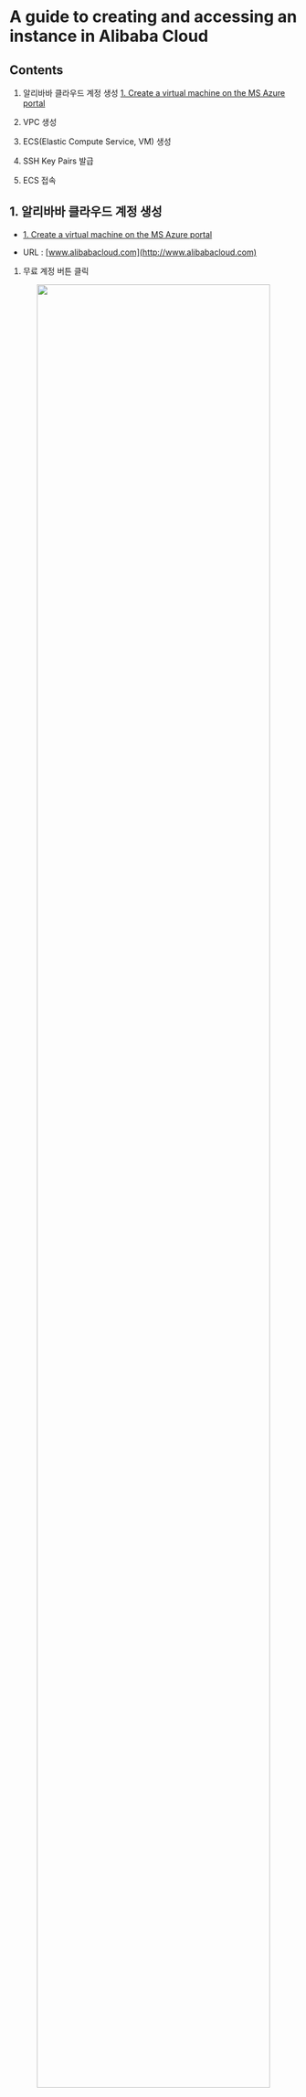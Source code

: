 # A guide to creating and accessing an instance in Alibaba Cloud

## Contents

1. 알리바바 클라우드 계정 생성
[1. Create a virtual machine on the MS Azure portal](#1-Create-a-virtual-machine-on-the-MS-Azure-portal)

2. VPC 생성
3. ECS(Elastic Compute Service, VM) 생성
4. SSH Key Pairs 발급
5. ECS 접속


## 1. 알리바바 클라우드 계정 생성
- [1. Create a virtual machine on the MS Azure portal](#1-Create-a-virtual-machine-on-the-MS-Azure-portal)

- URL : [www.alibabacloud.com](http://www.alibabacloud.com)

1)  무료 계정 버튼 클릭

<p align="center">
  <img src="https://user-images.githubusercontent.com/72970232/129754492-d661b683-30ca-4fa1-8bc8-2c5f844945ee.png" width="90%" height="90%" >
</p>


## 1. 알리바바 클라우드 계정 생성

- URL : [www.alibabacloud.com](http://www.alibabacloud.com)

1)  무료 계정 버튼 클릭

![Untitled](https://user-images.githubusercontent.com/72970232/129754492-d661b683-30ca-4fa1-8bc8-2c5f844945ee.png)

2) 국가 / 이메일 / 암호 입력 후 확인 버튼 클릭

![Untitled 1](https://user-images.githubusercontent.com/72970232/129754513-e0820c23-2ac6-4bc6-871e-2937fb08fc7c.png)

3) 이메일 / 전화 인증 실시

![Untitled 2](https://user-images.githubusercontent.com/72970232/129754567-b0631e1e-e374-4d49-a7f2-c212f3ac26ee.png)

4) 기본정보 입력
![Untitled 3](https://user-images.githubusercontent.com/72970232/129754569-826d5f50-786d-4371-ac67-29d6c7df19b0.png)

5) 결제정보 작성

![Untitled 4](https://user-images.githubusercontent.com/72970232/129754570-99fe8199-a610-4e9a-87a5-658ffa8df272.png)

## 2. VPC 생성

- Network & Security 섹션에서 Virtual Private Cloud를 누르면 VPC 생성이 가능합니다.
- [Create VPC] 버튼을 클릭합니다.

![Untitled 5](https://user-images.githubusercontent.com/72970232/129754573-387af87a-4949-4c25-93f4-e3123bb0a5dd.png)

- VPC 이름과 IPv4 CIDR Block 및 vSwitch 설정이 가능합니다.

![Untitled 6](https://user-images.githubusercontent.com/72970232/129754574-f82b65df-c422-4d55-82e8-c38e063480e2.png)

- 다시 Network & Security 섹션에서 Security Group에 들어가서 [Create Security Group] 버튼을 클릭합니다.

![Untitled 7](https://user-images.githubusercontent.com/72970232/129754575-f48871c3-56fd-445e-a25f-2266761c8b1c.png)

- Security Group 이름과 VPC 네트워크를 선택합니다. Access Rule에서 인바운드 및 아웃바운드 포트와 IP설정이 가능합니다. 일종의 방화벽입니다.

![Untitled 8](https://user-images.githubusercontent.com/72970232/129754576-d3d9e772-4a96-4bea-872f-5fb7aafd1f09.png)

## 3. ECS(Elastic Compute Service, VM) 생성

<ins>**참고(중요): 실습에서는 중국 본토 이외의 리전을 사용 바람.**</ins> 기본적으로 중국 리전은 outbound만 열려있고, inbound는 허가된 사람에게만 허용되기 때문. (중국 본토 리전을 사용하기 위해서는 반드시 실명 등록증을 제출해야함.)

![Untitled 9](https://user-images.githubusercontent.com/72970232/129754578-9aac16b8-9ec6-417c-bd4b-95942303a318.png)

1) 웹 콘솔 접속

- [콘솔 보기] 클릭

![Untitled 10](https://user-images.githubusercontent.com/72970232/129754581-8219ccff-eaf7-4fd9-b659-d6416b1ae339.png)

2) 세부 목록 버튼 클릭

![Untitled 11](https://user-images.githubusercontent.com/72970232/129754582-572afefd-905c-4f51-9e51-7bbb4c5e50eb.png)

3) Elastic Compute Service(ECS) 클릭


![Untitled 12](https://user-images.githubusercontent.com/72970232/129754587-5774ba0c-10ea-41d3-9e44-915fdf9e9e11.png)

4) Create ECS Instance 클릭

![Untitled 13](https://user-images.githubusercontent.com/72970232/129754588-bcc303a5-8aa8-4c54-bf9c-0628f9b66a53.png)
![Untitled 14](https://user-images.githubusercontent.com/72970232/129754593-0994d971-b42c-40d4-8f79-caa213a32e19.png)

5-1) label-simple-buy(빠른 구매)

![Untitled 15](https://user-images.githubusercontent.com/72970232/129754595-a4ad0e4b-e55d-40c1-8b86-2f24ff3e7415.png)

- 리전 : ECS를 생성할 실제 IDC 위치
- 인스턴스 유형 : vCPU, vRAM 등 인스턴스의 스펙을 결정
- 이미지 : 운영체제가 포함된 설치할 이미지 파일을 선택
- 네트워크 유형 : VPC(가상 사설 네트워크)이용
- 네트워크 청구방식
    - 대역폭 단위 과금 : 대규모 서비스와 같이 동시접속자 수가 자주 발생할 수 있을 때 대역폭이 클수록 안정적인 서비스를 제공
    - 트래픽 단위 과금 : 주로 순간적으로만 트래픽이 몰리는 서비스에서 사용시 유리함.
- 수량 : 생성할 ECS의 갯수(동일 스펙으로)
- 기간 : 청구 개월 수(사용할 기간)
    - 자동 갱신 : 이 옵션으로 구독되어 자동으로 결제함.

5-2) 인스턴스 스펙 확인

![Untitled 16](https://user-images.githubusercontent.com/72970232/129754597-7ccaf3a4-df29-45b9-83db-3c76c847f2e0.png)

6-1) 사용자 지정 구매

![Untitled 17](https://user-images.githubusercontent.com/72970232/129754598-e94aa15b-a76e-4ad3-a67b-0353dcfcecce.png)

- 청구방법 : 구독 / Pay-AS-You-Go / 스폿 인스턴스
    - 구독 : 일정 기간 사용할 인스턴스 요금을 미리 결제하는 방식
    - Pay-As-You-Go : 본인이 사용한 만큼만 요금을 내는 결제 방식 (stop시 비용 부과X)
    - 스폿 인스턴스 : 정해진 스폿 정책에 따라 탄력성을 부과하는 결제 방식
- 리전 : 실제 ECS가 설치되는 IDC 지역이며, 세부적인 가용영역(AWS개념)까지 선택 가능
- 인스턴스 유형
- 이미지 : OS를 포함한 인스턴스 이미지를 활용
- 저장소 : 시스템 디스크(=부팅 디스크), 데이터 티스크(=디스크 추가)
- 스냅숏 : 백업 주기로 자동 스냅샷 정책 생성 가능

6-2) 네트워킹 구매 설정

![Untitled 18](https://user-images.githubusercontent.com/72970232/129754600-3ab4c8f3-e56d-4499-9eb3-f6f3089f18ca.png)

6-3) 미리보기에서 선택한 구성을 확인하고 [주문 생성] 버튼 클릭합니다.

![Untitled 19](https://user-images.githubusercontent.com/72970232/129754602-1dddaa56-452e-478d-b108-d3d5b1cc41a5.png)

7) 모든 설정이 완료되면 [구매] 버튼 클릭

![Untitled 20](https://user-images.githubusercontent.com/72970232/129754603-5b055249-043a-47e9-93dc-cd9d2fb8ceac.png)


8) 인스턴스 생성 완료

![Untitled 21](https://user-images.githubusercontent.com/72970232/129754604-17a8f6a6-17b2-4ee1-8a4f-be2fe2b43c93.png)
![Untitled 22](https://user-images.githubusercontent.com/72970232/129754605-87400165-6a23-4e21-bae6-02c4631ff24f.png)

## 4. SSH Key Pairs 발급

1) Network&Security 탭에서 SSH Key Pairs를 선택합니다.

2) Create SSH Key Pairs를 선택합니다.

![Untitled 23](https://user-images.githubusercontent.com/72970232/129754607-d920a83f-557d-486b-90f7-b0b1dd34c23b.png)

3) SSH Key Pair의 이름을 입력합니다.

![Untitled 24](https://user-images.githubusercontent.com/72970232/129754608-1e3a7ded-2b1d-4a13-916c-2c80577e9973.png)

- Creation Type : Auto-create : 자동으로 암호화 키를 생성
- Import : 사용자가 직접 키 생성 스크립트를 입력

4) 키 생성시 바로 아래와 같이 pem키가 다운로드 되고, SSH Key Pairs 목록에 생성됩니다.

5) 인스턴스와 연결시킬 SSH 키의  Bind Action을 클릭합니다.

![Untitled 25](https://user-images.githubusercontent.com/72970232/129754610-b90a9f21-12d5-44b6-9c1e-5f7b656368fa.png)
![Untitled 26](https://user-images.githubusercontent.com/72970232/129754612-03fc063e-da3b-4293-aee8-3c2c9848d771.png)

6) 원하는 인스턴스를 체크하고 오른쪽 Selected로 이동시키고, OK 버튼 클릭 합니다.

![Untitled 27](https://user-images.githubusercontent.com/72970232/129754613-9b2a68b9-a8af-4e73-b6b2-49f341e74bcb.png)
![Untitled 28](https://user-images.githubusercontent.com/72970232/129754617-222046fc-e0f8-4b1e-b7e6-9f19cf6426b1.png)

7) 실제 인스턴스에 상세항목을 보면 SSH Key Pairs에 표시된 것을 확인할 수 있음

![Untitled 29](https://user-images.githubusercontent.com/72970232/129754619-b0aae0ac-3bcb-44b4-9190-0121597fbbcb.png)

## 5. ECS 접속 (SSH Key Pair / 비밀번호 설정 / 간편한 연결)

1) SSH Key Pair 방식

- 인스턴스의 Public IP Address를 통해 PuTTy로 접속이 가능합니다.
- 기본적으로 SSH Key Pairs를 이용하면 root 사용자로 비밀번호 로그인 없이 가능합니다.

![Untitled 30](https://user-images.githubusercontent.com/72970232/129754620-fb2c74ad-1b12-46f8-bd64-a5cfcd23b6c5.png)
![Untitled 31](https://user-images.githubusercontent.com/72970232/129754623-974a9958-02e4-4e27-af89-926bfce127db.png)
![Untitled 32](https://user-images.githubusercontent.com/72970232/129754626-bf2d2f4e-2706-47e4-a07e-3f8feb3f0ee2.png)
![Untitled 33](https://user-images.githubusercontent.com/72970232/129754630-ff2df597-327e-4d2c-83db-c42ef8a94264.png)

2) 비밀번호 간편 설정 방식

- 인스턴스 상세페이지에 접속한 후 [Reset Password] 버튼을 클릭합니다.
- 비밀번호를 설정하면 pem키 없이도 접속이 가능합니다.

![Untitled 34](https://user-images.githubusercontent.com/72970232/129754632-c04eed5d-632f-443a-bee6-22422281b99b.png)
![Untitled 35](https://user-images.githubusercontent.com/72970232/129754633-a79f422e-2ab9-4604-9f50-28212076f4f4.png)
![Untitled 36](https://user-images.githubusercontent.com/72970232/129754634-9759250f-1791-40f7-81a1-ee3749e1407d.png)
![Untitled 37](https://user-images.githubusercontent.com/72970232/129754637-99e1638c-ff34-4c1f-8afa-fd78df6d4e8f.png)

3) 간편한 연결

- 인스턴스 홈에서 [Connect] 버튼을 클릭합니다.
- 아래와 같은 옵션이 있습니다.

![Untitled 38](https://user-images.githubusercontent.com/72970232/129754640-da89ecaf-39ed-4b84-87ec-b79394ec2e95.png)

3-1) VNC

- 윈도우 원격 데스크톱과 같이 원격 접속이 가능한 그래픽 화면입니다.

![Untitled 39](https://user-images.githubusercontent.com/72970232/129754642-9b6b367e-24f5-4638-8a0d-6de382d7241a.png)
![Untitled 40](https://user-images.githubusercontent.com/72970232/129754644-31d31315-c88c-4aad-9fbc-13f14a537e7c.png)

6개 내로 지정해야함

![Untitled 41](https://user-images.githubusercontent.com/72970232/129754645-86c1b20c-4b15-45c3-85c7-45a19e838957.png)

3-2) send remote call 의 경우

- 원하는 인스턴스에 Shell 명령어를 보낼 수 있습니다.

![Untitled 42](https://user-images.githubusercontent.com/72970232/129754647-535560aa-4121-432f-9f9a-c15397f04075.png)


- 간단한 명령어는 확인할 수 있습니다. (ifconfig, ls 등)

![Untitled 43](https://user-images.githubusercontent.com/72970232/129754649-a3fde865-a00c-4f94-b572-f4d9e32e08d8.png)

- 다만, 패키지 설치까지는 불가능 합니다.

![Untitled 44](https://user-images.githubusercontent.com/72970232/129754654-dcc1e3fa-5608-4346-a215-63ba61af20b9.png)

3-3) send file 옵션 

- 인스턴스 상세페이지에 접속하여 [Remote Commands/Files] 탭에 들어갑니다.
- [Send File] 버튼을 클릭합니다.
- send file을 통해서 FTP 서버를 구축하지 않아도 파일을 즉시 업로드 할 수 있습니다.

![Untitled 45](https://user-images.githubusercontent.com/72970232/129754656-92159cfb-464c-4f33-93f1-b8131ab13dcd.png)

- 기본적인 파일 옵션을 전부 설정할 수 있습니다. (이름/경로/사용자/권한 등)

![Untitled 46](https://user-images.githubusercontent.com/72970232/129754558-7a16d861-77fb-4e63-897c-19e9d28d8bc0.png)


- File Sending Result에서는 파일이 전송 결과를 확인할 수 있습니다.

![Untitled 47](https://user-images.githubusercontent.com/72970232/129754562-8e0bea32-d327-4d85-89c9-50a3844f4fa5.png)


- 이상 없이 파일이 들어 온 것을 확인할 수 있습니다.

![Untitled 48](https://user-images.githubusercontent.com/72970232/129754565-df502ac0-011c-4aa7-9613-6382db8fe236.png)
